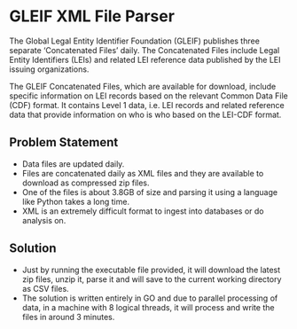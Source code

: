 # GLEIF XML File Parser
The Global Legal Entity Identifier Foundation (GLEIF) publishes three separate ‘Concatenated Files’ daily. The Concatenated Files include Legal Entity Identifiers (LEIs) and related LEI reference data published by the LEI issuing organizations.

The GLEIF Concatenated Files, which are available for download, include specific information on LEI records based on the relevant Common Data File (CDF) format. It contains Level 1 data, i.e. LEI records and related reference data that provide information on who is who based on the LEI-CDF format.

## Problem Statement
- Data files are updated daily.
- Files are concatenated daily as XML files and they are available to download as compressed zip files.
- One of the files is about 3.8GB of size and parsing it using a language like Python takes a long time.
- XML is an extremely difficult format to ingest into databases or do analysis on. 

## Solution
- Just by running the executable file provided, it will download the latest zip files, unzip it, parse it and will save to the current working directory as CSV files.
- The solution is written entirely in GO and due to parallel processing of data, in a machine with 8 logical threads, it will process and write the files in around 3 minutes.